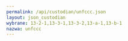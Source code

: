 ```yaml
---
permalink: /api/custodian/unfccc.json
layout: json_custodian
wybrane: 13-2-1,13-3-1,13-3-2,13-a-1,13-b-1
nazwa: unfccc
---
```

